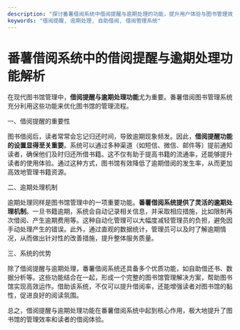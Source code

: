 ```yaml
---
description: "探讨番薯借阅系统中借阅提醒与逾期处理的功能，提升用户体验与图书管理效率。"
keywords: "借阅提醒, 逾期处理, 自助借阅, 借阅管理系统"
---
```

# 番薯借阅系统中的借阅提醒与逾期处理功能解析

在现代图书馆管理中，**借阅提醒与逾期处理功能**尤为重要。番薯借阅图书管理系统充分利用这些功能来优化图书馆的管理流程。

一、借阅提醒的重要性

图书借阅后，读者常常会忘记归还时间，导致逾期现象频发。因此，**借阅提醒功能的设置显得至关重要**。系统可以通过多种渠道（如短信、微信、邮件等）提前通知读者，确保他们及时归还所借书籍。这不仅有助于提高书籍的流通率，还能够提升读者的使用体验。通过这种方式，图书馆有效降低了逾期借阅的发生率，从而更加高效地管理书籍资源。

二、逾期处理机制

逾期处理同样是图书馆管理中的一项重要功能。**番薯借阅系统提供了灵活的逾期处理机制**。一旦书籍逾期，系统会自动记录相关信息，并采取相应措施，比如限制再次借阅、产生逾期费用等。这种自动化管理可以大幅度减轻管理员的负担，避免因手动处理产生的错误。此外，通过直观的数据统计，管理员可以及时了解逾期情况，从而做出针对性的改善措施，提升整体服务质量。

三、系统的优势

除了借阅提醒与逾期处理，番薯借阅系统还具备多个优质功能，如自助借还书、数据分析等。这些功能结合在一起，形成一个完整的图书馆管理解决方案，帮助图书馆实现高效运作。借助该系统，不仅可以提升借阅率，还能增强读者对图书馆的黏性，促进良好的阅读氛围。 

总之，借阅提醒与逾期处理功能在番薯借阅系统中起到核心作用，极大地提升了图书馆的管理效率和读者的借阅体验。
